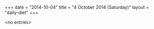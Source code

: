 +++
date = "2014-10-04"
title = "4 October 2014 (Saturday)"
layout = "daily-diet"
+++

\<no entries\>